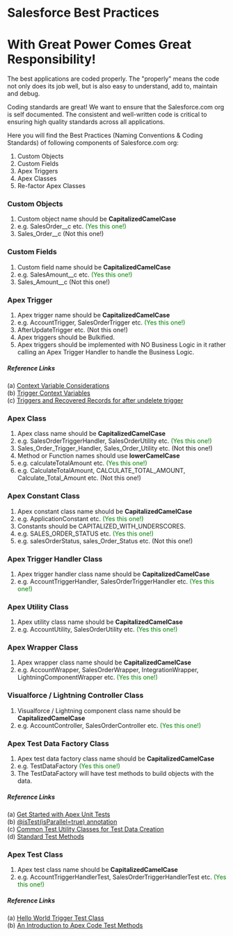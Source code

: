 # Salesforce Best Practices
# With Great Power Comes Great Responsibility!


The best applications are coded properly. The "properly" means the code not only does its job well, but is also easy to understand, add to, maintain and debug.

Coding standards are great! We want to ensure that the Salesforce.com org is self documented. The consistent and well-written code is critical to ensuring high quality standards across all applications. 

Here you will find the Best Practices (Naming Conventions & Coding Standards) of following components of Salesforce.com org:
1. Custom Objects
2. Custom Fields
3. Apex Triggers
4. Apex Classes
5. Re-factor Apex Classes

### Custom Objects
1. Custom object name should be <b>CapitalizedCamelCase</b>
2. e.g. SalesOrder__c etc. <font color="green">(Yes this one!)</font>
3. Sales_Order__c (Not this one!)

### Custom Fields
1. Custom field name should be <b>CapitalizedCamelCase</b>
2. e.g. SalesAmount__c etc. <font color="green">(Yes this one!)</font>
3. Sales_Amount__c (Not this one!)

### Apex Trigger
1. Apex trigger name should be <b>CapitalizedCamelCase</b>
2. e.g. AccountTrigger, SalesOrderTrigger etc. <font color="green">(Yes this one!)</font>
3. AfterUpdateTrigger etc. (Not this one!)
4. Apex triggers should be Bulkified.
5. Apex triggers should be implemented with NO Business Logic in it rather calling an Apex Trigger Handler to handle the Business Logic.
##### Reference Links
(a) <a href="https://developer.salesforce.com/docs/atlas.en-us.apexcode.meta/apexcode/apex_triggers_context_variables_considerations.htm" target="_blank" alt="Context Variable Considerations">Context Variable Considerations</a><br/>
(b) <a href="https://developer.salesforce.com/docs/atlas.en-us.apexcode.meta/apexcode/apex_triggers_context_variables.htm" target="_blank" alt="Trigger Context Variables">Trigger Context Variables</a><br/>
(c) <a href="https://developer.salesforce.com/docs/atlas.en-us.apexcode.meta/apexcode/apex_triggers_recovered_records.htm" target="_blank" alt="Triggers and Recovered Records">Triggers and Recovered Records for after undelete trigger</a><br/>

### Apex Class
1. Apex class name should be <b>CapitalizedCamelCase</b>
2. e.g. SalesOrderTriggerHandler, SalesOrderUtility etc. <font color="green">(Yes this one!)</font>
3. Sales_Order_Trigger_Handler, Sales_Order_Utility etc. (Not this one!)
4. Method or Function names should use <b>lowerCamelCase</b>
5. e.g. calculateTotalAmount etc. <font color="green">(Yes this one!)</font>
6. e.g. CalculateTotalAmount, CALCULATE_TOTAL_AMOUNT, Calculate_Total_Amount etc. (Not this one!)

### Apex Constant Class
1. Apex constant class name should be <b>CapitalizedCamelCase</b>
2. e.g. ApplicationConstant etc. <font color="green">(Yes this one!)</font>
2. Constants should be CAPITALIZED_WITH_UNDERSCORES.
3. e.g. SALES_ORDER_STATUS etc. <font color="green">(Yes this one!)</font>
4. e.g. salesOrderStatus, sales_Order_Status etc. (Not this one!)

### Apex Trigger Handler Class
1. Apex trigger handler class name should be <b>CapitalizedCamelCase</b>
2. e.g. AccountTriggerHandler, SalesOrderTriggerHandler etc. <font color="green">(Yes this one!)</font>

### Apex Utility Class
1. Apex utility class name should be <b>CapitalizedCamelCase</b>
2. e.g. AccountUtility, SalesOrderUtility etc. <font color="green">(Yes this one!)</font>

### Apex Wrapper Class
1. Apex wrapper class name should be <b>CapitalizedCamelCase</b>
2. e.g. AccountWrapper, SalesOrderWrapper, IntegrationWrapper, LightningComponentWrapper etc. <font color="green">(Yes this one!)</font>

### Visualforce / Lightning Controller Class
1. Visualforce / Lightning component class name should be <b>CapitalizedCamelCase</b>
2. e.g. AccountController, SalesOrderController etc. <font color="green">(Yes this one!)</font>

### Apex Test Data Factory Class
1. Apex test data factory class name should be <b>CapitalizedCamelCase</b>
2. e.g. TestDataFactory <font color="green">(Yes this one!)</font>
3. The TestDataFactory will have test methods to build objects with the data. 
##### Reference Links
(a) <a href="https://trailhead.salesforce.com/en/modules/apex_testing/units/apex_testing_intro" target="_blank" alt="Get Started with Apex Unit Tests">Get Started with Apex Unit Tests</a><br/>
(b) <a href="http://releasenotes.docs.salesforce.com/en-us/winter18/release-notes/rn_apex_annotation_istest_isparallel.htm" target="_blank" alt="@isTest(isParallel=true) annotation">@isTest(isParallel=true) annotation</a><br/>
(c) <a href="https://developer.salesforce.com/docs/atlas.en-us.apexcode.meta/apexcode/apex_testing_utility_classes.htm" target="_blank" alt="Common Test Utility Classes for Test Data Creation">Common Test Utility Classes for Test Data Creation</a><br/>
(d) <a href="https://developer.salesforce.com/docs/atlas.en-us.apexcode.meta/apexcode/apex_methods_system_test.htm" target="_blank" alt="Standard Test Methods">Standard Test Methods</a><br/>

### Apex Test Class
1. Apex test class name should be <b>CapitalizedCamelCase</b>
2. e.g. AccountTriggerHandlerTest, SalesOrderTriggerHandlerTest etc. <font color="green">(Yes this one!)</font>
##### Reference Links
(a) <a href="https://developer.salesforce.com/docs/atlas.en-us.apexcode.meta/apexcode/apex_qs_test.htm" target="_blank" alt="Hello World Trigger Test Class">Hello World Trigger Test Class</a><br/>
(b) <a href="https://developer.salesforce.com/page/An_Introduction_to_Apex_Code_Test_Methods" target="_blank" alt="An Introduction to Apex Code Test Methods">An Introduction to Apex Code Test Methods</a><br/>
